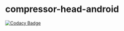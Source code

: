 # compressor-head-android
[![Codacy Badge](https://api.codacy.com/project/badge/Grade/e904554ecb774f9188d4458c2b277fc5)](https://www.codacy.com/app/HITGIF/compressor-head-android?utm_source=github.com&utm_medium=referral&utm_content=HITGIF/compressor-head-android&utm_campaign=badger)